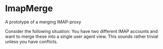 ImapMerge
=========

A prototype of a merging IMAP-proxy


Consider the following situation: You have two different IMAP accounts and want to merge these into a single user agent view. This sounds rather trivial unless you have conflicts.
